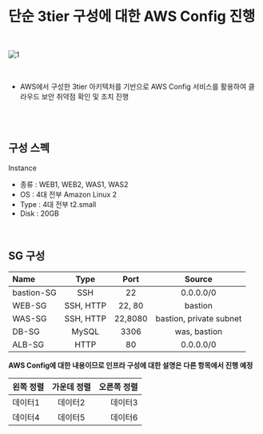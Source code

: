 # 단순 3tier 구성에 대한 AWS Config 진행
<br>

![1](https://github.com/user-attachments/assets/5c583ca6-56fd-44cf-b860-bcd615446df7)

<br>

- AWS에서 구성한 3tier 아키텍처를 기반으로 AWS Config 서비스를 활용하여 클라우드 보안 취약점 확인 및 조치 진행

<br><br>
## 구성 스펙
Instance
 - 종류 : WEB1, WEB2, WAS1, WAS2
 - OS : 4대 전부 Amazon Linux 2 
 - Type : 4대 전부 t2.small
 - Disk : 20GB
<br>

## SG 구성
| Name | Type | Port | Source |
|:---------|:---------:|:---------:|:---------:|
| bastion-SG  | SSH   | 22  | 0.0.0.0/0  |
| WEB-SG  | SSH, HTTP   | 22, 80  | bastion  |
| WAS-SG  | SSH, HTTP   | 22,8080  | bastion, private subnet  |
| DB-SG  | MySQL   | 3306  | was, bastion  |
| ALB-SG  | HTTP   | 80  | 0.0.0.0/0  |

**AWS Config에 대한 내용이므로 인프라 구성에 대한 설명은 다른 항목에서 진행 예정**


| 왼쪽 정렬 | 가운데 정렬 | 오른쪽 정렬 |
|:--------|:--------:|--------:|
| 데이터1  | 데이터2  | 데이터3  |
| 데이터4  | 데이터5  | 데이터6  |
